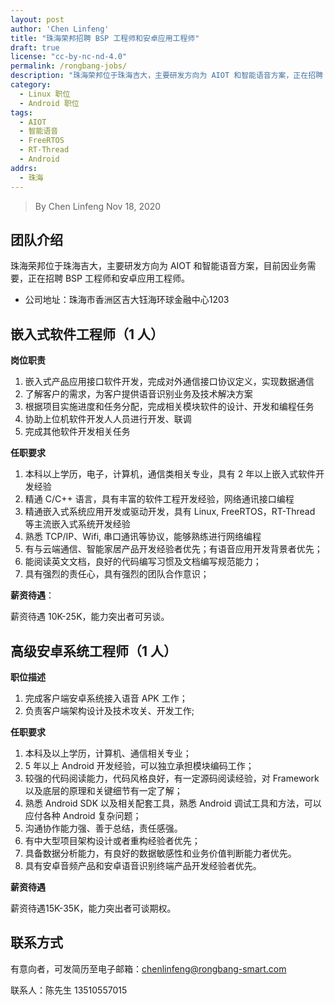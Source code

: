 ```yaml
---
layout: post
author: 'Chen Linfeng'
title: "珠海荣邦招聘 BSP 工程师和安卓应用工程师"
draft: true
license: "cc-by-nc-nd-4.0"
permalink: /rongbang-jobs/
description: "珠海荣邦位于珠海吉大，主要研发方向为 AIOT 和智能语音方案，正在招聘 BSP 工程师和安卓应用工程师。"
category:
  - Linux 职位
  - Android 职位
tags:
  - AIOT
  - 智能语音
  - FreeRTOS
  - RT-Thread
  - Android
addrs:
  - 珠海
---
```


> By Chen Linfeng
> Nov 18, 2020

## 团队介绍

珠海荣邦位于珠海吉大，主要研发方向为 AIOT 和智能语音方案，目前因业务需要，正在招聘 BSP 工程师和安卓应用工程师。

* 公司地址：珠海市香洲区吉大钰海环球金融中心1203

## 嵌入式软件工程师（1 人）

**岗位职责**

1. 嵌入式产品应用接口软件开发，完成对外通信接口协议定义，实现数据通信
2. 了解客户的需求，为客户提供语音识别业务及技术解决方案
3. 根据项目实施进度和任务分配，完成相关模块软件的设计、开发和编程任务
4. 协助上位机软件开发人人员进行开发、联调
5. 完成其他软件开发相关任务

**任职要求**

1. 本科以上学历，电子，计算机，通信类相关专业，具有 2 年以上嵌入式软件开发经验
2. 精通 C/C++ 语言，具有丰富的软件工程开发经验，网络通讯接口编程
3. 精通嵌入式系统应用开发或驱动开发，具有 Linux, FreeRTOS，RT-Thread 等主流嵌入式系统开发经验
4. 熟悉 TCP/IP、Wifi, 串口通讯等协议，能够熟练进行网络编程
5. 有与云端通信、智能家居产品开发经验者优先；有语音应用开发背景者优先；
6. 能阅读英文文档，良好的代码编写习惯及文档编写规范能力；
7. 具有强烈的责任心，具有强烈的团队合作意识；

**薪资待遇**：

薪资待遇 10K-25K，能力突出者可另谈。

## 高级安卓系统工程师（1 人）

**职位描述**

1. 完成客户端安卓系统接入语音 APK 工作；
2. 负责客户端架构设计及技术攻关、开发工作;

**任职要求**

1. 本科及以上学历，计算机、通信相关专业；
2. 5 年以上 Android 开发经验，可以独立承担模块编码工作；
3. 较强的代码阅读能力，代码风格良好，有一定源码阅读经验，对 Framework 以及底层的原理和关键细节有一定了解；
4. 熟悉 Android SDK 以及相关配套工具，熟悉 Android 调试工具和方法，可以应付各种 Android 复杂问题；
5. 沟通协作能力强、善于总结，责任感强。
6. 有中大型项目架构设计或者重构经验者优先；
7. 具备数据分析能力，有良好的数据敏感性和业务价值判断能力者优先。
8. 具有安卓音频产品和安卓语音识别终端产品开发经验者优先。

**薪资待遇**

薪资待遇15K-35K，能力突出者可谈期权。

## 联系方式

有意向者，可发简历至电子邮箱：<chenlinfeng@rongbang-smart.com>

联系人：陈先生 13510557015


[1]: http://tinylab.org
